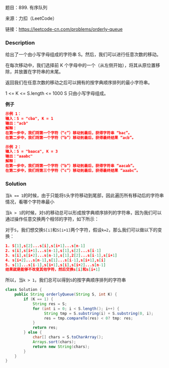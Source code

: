 题目：899. 有序队列

来源：力扣（LeetCode）

链接：https://leetcode-cn.com/problems/orderly-queue

### Description

给出了一个由小写字母组成的字符串 S。然后，我们可以进行任意次数的移动。

在每次移动中，我们选择前 K 个字母中的一个（从左侧开始），将其从原位置移除，并放置在字符串的末尾。

返回我们在任意次数的移动之后可以拥有的按字典顺序排列的最小字符串。

1 <= K <= S.length <= 1000
S 只由小写字母组成。

**例子**

```json
示例 1：
输入：S = "cba", K = 1
输出："acb"
解释：
在第一步中，我们将第一个字符（“c”）移动到最后，获得字符串 “bac”。
在第二步中，我们将第一个字符（“b”）移动到最后，获得最终结果 “acb”。

示例 2：
输入：S = "baaca", K = 3
输出："aaabc"
解释：
在第一步中，我们将第一个字符（“b”）移动到最后，获得字符串 “aacab”。
在第二步中，我们将第三个字符（“c”）移动到最后，获得最终结果 “aaabc”。
```



### Solution

当`k == 1`的时候，由于只能将`S`头字符移动到尾部，因此遍历所有移动后的字符串情况，看哪个字符串最小

当`k > 1`的时候，对`S`的移动总可以形成按字典顺序排列的字符串，因为我们可以通过操作任意交换两个相邻的字符，如下所示：

对于`S`，我们想交换`S[i]`和`S[i+1]`两个字符，假设`k=2`，那么我们可以做以下的变换：

```json
1. S[1],s[2]...s[i],s[i+1]...s[n-1]
2. s[i],s[i+1]...s[n-1],s[1],s[2]...s[i-1]
3. s[i],s[i+2]...s[n-1],s[1],2[2]...s[i-1],s[i+1]
4. s[i+2]...s[n-1],s[1]...s[i-1],s[i+1],s[i]
5. s[1]...s[i-1],s[i+1],s[i],s[i+2]...s[n-1]
结果就是能够不改变其他字符，然后交换s[i]和s[i+1]
```

所以，当`k > 1`，我们总可以得到`S`的按字典顺序排列的字符串

```java
class Solution {
    public String orderlyQueue(String S, int K) {
        if (K == 1) {
            String res = S;
            for (int i = 0; i < S.length(); i++) {
                 String tmp = S.substring(i) + S.substring(0, i);
                 res = tmp.compareTo(res) < 0? tmp: res;
            }
            return res;
        } else {
            char[] chars = S.toCharArray();
            Arrays.sort(chars);
            return new String(chars);
        }
    }
}
```


